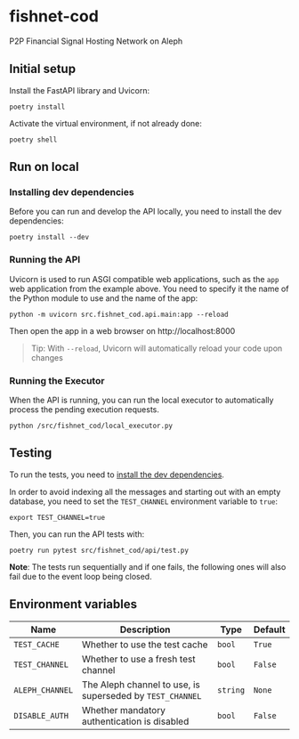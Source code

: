 # fishnet-cod
P2P Financial Signal Hosting Network on Aleph

## Initial setup
Install the FastAPI library and Uvicorn: 
```shell
poetry install
```
Activate the virtual environment, if not already done:
```shell
poetry shell
```

## Run on local
### Installing dev dependencies
Before you can run and develop the API locally, you need to install the
dev dependencies:
```shell
poetry install --dev
```

### Running the API
Uvicorn is used to run ASGI compatible web applications, such as the `app`
web application from the example above. You need to specify it the name of the
Python module to use and the name of the app:
```shell
python -m uvicorn src.fishnet_cod.api.main:app --reload
```

Then open the app in a web browser on http://localhost:8000

> Tip: With `--reload`, Uvicorn will automatically reload your code upon changes  

### Running the Executor
When the API is running, you can run the local executor to automatically
process the pending execution requests.
```shell
python /src/fishnet_cod/local_executor.py
```

## Testing
To run the tests, you need to [install the dev dependencies](#installing-dev-dependencies).

In order to avoid indexing all the messages and starting out with an empty database, you need to set the `TEST_CHANNEL` environment variable to `true`:
```shell
export TEST_CHANNEL=true
```

Then, you can run the API tests with:
```shell
poetry run pytest src/fishnet_cod/api/test.py
```

**Note**: The tests run sequentially and if one fails, the following ones will also fail due to the event loop being closed.

## Environment variables

| Name            | Description                                               | Type     | Default |
|-----------------|-----------------------------------------------------------|----------|---------|
| `TEST_CACHE`    | Whether to use the test cache                             | `bool`   | `True`  |
| `TEST_CHANNEL`  | Whether to use a fresh test channel                       | `bool`   | `False` |
| `ALEPH_CHANNEL` | The Aleph channel to use, is superseded by `TEST_CHANNEL` | `string` | `None`  |
| `DISABLE_AUTH`  | Whether mandatory authentication is disabled              | `bool`   | `False` |